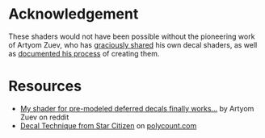 # Acknowledgement 

These shaders would not have been possible without the pioneering work of Artyom Zuev, who has [graciously shared](https://bitbucket.org/bac9/shading/overview) his own decal shaders,
as well as [documented his process](https://forum.unity3d.com/threads/how-do-i-write-a-normal-decal-shader-using-a-newly-added-unity-5-2-finalgbuffer-modifier.356644/) of creating them.

# Resources

* [My shader for pre-modeled deferred decals finally works...](https://www.reddit.com/r/Unity3D/comments/3mtox7/my_shader_for_premodeled_deferred_decals_finally/) by Artyom Zuev on reddit
* [Decal Technique from Star Citizen](http://polycount.com/discussion/155894/decal-technique-from-star-citizen#latest) on [polycount.com](polycount.com)
